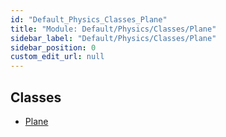 ```yaml
---
id: "Default_Physics_Classes_Plane"
title: "Module: Default/Physics/Classes/Plane"
sidebar_label: "Default/Physics/Classes/Plane"
sidebar_position: 0
custom_edit_url: null
---
```


## Classes

- [Plane](../classes/Default_Physics_Classes_Plane.Plane.md)
